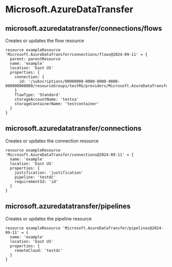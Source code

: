 # Microsoft.AzureDataTransfer

## microsoft.azuredatatransfer/connections/flows

Creates or updates the flow resource
```bicep
resource exampleResource 'Microsoft.AzureDataTransfer/connections/flows@2024-09-11' = {
  parent: parentResource 
  name: 'example'
  location: 'East US'
  properties: {
    connection: {
      id: '/subscriptions/00000000-0000-0000-0000-000000000000/resourceGroups/testRG/providers/Microsoft.AzureDataTransfer/connections/testConnection'
    }
    flowType: 'Standard'
    storageAccountName: 'testsa'
    storageContainerName: 'testcontainer'
  }
}
```

## microsoft.azuredatatransfer/connections

Creates or updates the connection resource
```bicep
resource exampleResource 'Microsoft.AzureDataTransfer/connections@2024-09-11' = {
  name: 'example'
  location: 'East US'
  properties: {
    justification: 'justification'
    pipeline: 'testdc'
    requirementId: 'id'
  }
}
```

## microsoft.azuredatatransfer/pipelines

Creates or updates the pipeline resource
```bicep
resource exampleResource 'Microsoft.AzureDataTransfer/pipelines@2024-09-11' = {
  name: 'example'
  location: 'East US'
  properties: {
    remoteCloud: 'testdc'
  }
}
```
